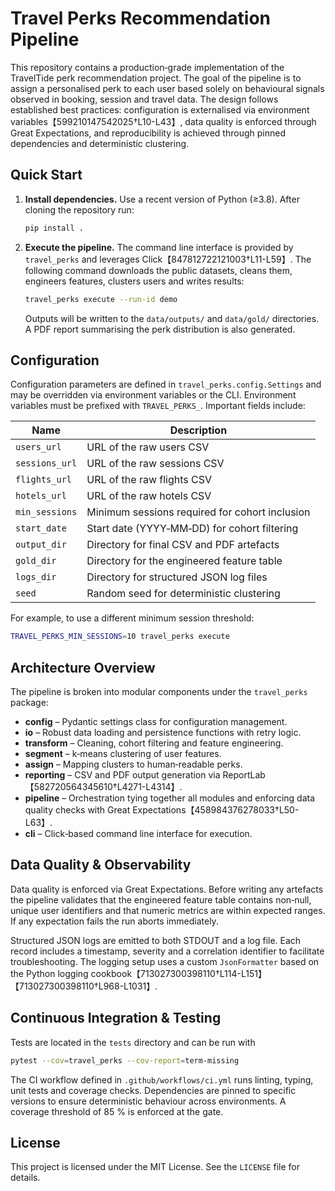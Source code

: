# Travel Perks Recommendation Pipeline

This repository contains a production‑grade implementation of the
TravelTide perk recommendation project. The goal of the pipeline is to
assign a personalised perk to each user based solely on behavioural
signals observed in booking, session and travel data. The design
follows established best practices: configuration is externalised via
environment variables【599210147542025†L10-L43】, data quality is
enforced through Great Expectations, and reproducibility is achieved
through pinned dependencies and deterministic clustering.

## Quick Start

1. **Install dependencies.** Use a recent version of Python (≥3.8). After
   cloning the repository run:

   ```sh
   pip install .
   ```

2. **Execute the pipeline.** The command line interface is provided by
   `travel_perks` and leverages Click【847812722121003†L11-L59】. The following
   command downloads the public datasets, cleans them, engineers
   features, clusters users and writes results:

   ```sh
   travel_perks execute --run-id demo
   ```

   Outputs will be written to the `data/outputs/` and `data/gold/`
   directories. A PDF report summarising the perk distribution is also
   generated.

## Configuration

Configuration parameters are defined in `travel_perks.config.Settings` and
may be overridden via environment variables or the CLI. Environment
variables must be prefixed with `TRAVEL_PERKS_`. Important fields
include:

| Name            | Description                                           |
|-----------------|-------------------------------------------------------|
| `users_url`     | URL of the raw users CSV                              |
| `sessions_url`  | URL of the raw sessions CSV                           |
| `flights_url`   | URL of the raw flights CSV                            |
| `hotels_url`    | URL of the raw hotels CSV                             |
| `min_sessions`  | Minimum sessions required for cohort inclusion        |
| `start_date`    | Start date (YYYY‑MM‑DD) for cohort filtering          |
| `output_dir`    | Directory for final CSV and PDF artefacts             |
| `gold_dir`      | Directory for the engineered feature table            |
| `logs_dir`      | Directory for structured JSON log files               |
| `seed`          | Random seed for deterministic clustering              |

For example, to use a different minimum session threshold:

```sh
TRAVEL_PERKS_MIN_SESSIONS=10 travel_perks execute
```

## Architecture Overview

The pipeline is broken into modular components under the `travel_perks`
package:

- **config** – Pydantic settings class for configuration management.
- **io** – Robust data loading and persistence functions with retry
  logic.
- **transform** – Cleaning, cohort filtering and feature engineering.
- **segment** – k‑means clustering of user features.
- **assign** – Mapping clusters to human‑readable perks.
- **reporting** – CSV and PDF output generation via ReportLab【582720564345610†L4271-L4314】.
- **pipeline** – Orchestration tying together all modules and enforcing
  data quality checks with Great Expectations【458984376278033†L50-L63】.
- **cli** – Click‑based command line interface for execution.

## Data Quality & Observability

Data quality is enforced via Great Expectations. Before writing any
artefacts the pipeline validates that the engineered feature table
contains non‑null, unique user identifiers and that numeric metrics are
within expected ranges. If any expectation fails the run aborts
immediately.

Structured JSON logs are emitted to both STDOUT and a log file. Each
record includes a timestamp, severity and a correlation identifier to
facilitate troubleshooting. The logging setup uses a custom
``JsonFormatter`` based on the Python logging cookbook【713027300398110†L114-L151】【713027300398110†L968-L1031】.

## Continuous Integration & Testing

Tests are located in the `tests` directory and can be run with

```sh
pytest --cov=travel_perks --cov-report=term-missing
```

The CI workflow defined in `.github/workflows/ci.yml` runs linting,
typing, unit tests and coverage checks. Dependencies are pinned to
specific versions to ensure deterministic behaviour across
environments. A coverage threshold of 85 % is enforced at the gate.

## License

This project is licensed under the MIT License. See the `LICENSE` file
for details.